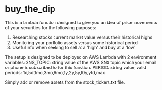 # buy_the_dip
This is a lambda function designed to give you an idea of price movements of your securities for the following purposes:
1) Researching stocks current market value versus their historical highs
2) Monitoring your portfolio assets versus some historical period
3) Useful info when seeking to sell at a 'high' and buy at a 'low'

The setup is designed to be deployed on AWS Lambda with 2 environment variables:
SNS_TOPIC: string value of the AWS SNS topic which your email or phone is subscribed to for this function.
PERIOD: string value, valid periods: 1d,5d,1mo,3mo,6mo,1y,2y,5y,10y,ytd,max

Simply add or remove assets from the stock_tickers.txt file.
